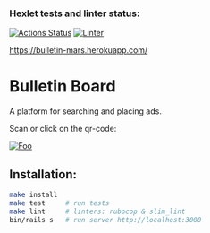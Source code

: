 ### Hexlet tests and linter status:
[![Actions Status](https://github.com/yournumberone/rails-project-lvl3/workflows/hexlet-check/badge.svg)](https://github.com/yournumberone/rails-project-lvl3/actions)    [![Linter](https://github.com/yournumberone/rails-project-lvl3/actions/workflows/main.yml/badge.svg)](https://github.com/yournumberone/rails-project-lvl3/actions/workflows/main.yml)

https://bulletin-mars.herokuapp.com/

# Bulletin Board
A platform for searching and placing ads.

Scan or click on the qr-code:

[![Foo](https://user-images.githubusercontent.com/45975483/166186770-b57328e4-e3dc-4eeb-a7ce-a52a753d2f74.png)](https://bulletin-mars.herokuapp.com/)


## Installation:


```sh
make install
make test     # run tests
make lint     # linters: rubocop & slim_lint
bin/rails s   # run server http://localhost:3000
```